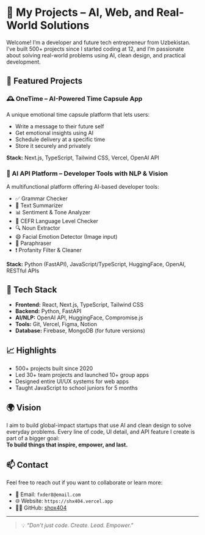 # 🚀 My Projects – AI, Web, and Real-World Solutions

Welcome! I’m a developer and future tech entrepreneur from Uzbekistan. I’ve built 500+ projects since I started coding at 12, and I’m passionate about solving real-world problems using AI, clean design, and practical development.

## 🔮 Featured Projects

### 🕰️ OneTime – AI-Powered Time Capsule App
A unique emotional time capsule platform that lets users:
- Write a message to their future self
- Get emotional insights using AI
- Schedule delivery at a specific time
- Store it securely and privately

**Stack:** Next.js, TypeScript, Tailwind CSS, Vercel, OpenAI API

### 🧠 AI API Platform – Developer Tools with NLP & Vision
A multifunctional platform offering AI-based developer tools:
- ✅ Grammar Checker
- 📖 Text Summarizer
- 📊 Sentiment & Tone Analyzer
- 🧠 CEFR Language Level Checker
- 🔍 Noun Extractor
- 😄 Facial Emotion Detector (Image input)
- 🔁 Paraphraser
- ❗ Profanity Filter & Cleaner

**Stack:** Python (FastAPI), JavaScript/TypeScript, HuggingFace, OpenAI, RESTful APIs

## 🧰 Tech Stack

- **Frontend:** React, Next.js, TypeScript, Tailwind CSS
- **Backend:** Python, FastAPI
- **AI/NLP:** OpenAI API, HuggingFace, Compromise.js
- **Tools:** Git, Vercel, Figma, Notion
- **Database:** Firebase, MongoDB (for future versions)

## 📈 Highlights

- 500+ projects built since 2020
- Led 30+ team projects and launched 10+ group apps
- Designed entire UI/UX systems for web apps
- Taught JavaScript to school juniors for 5 months

## 🌍 Vision

I aim to build global-impact startups that use AI and clean design to solve everyday problems. Every line of code, UI detail, and API feature I create is part of a bigger goal:  
**To build things that inspire, empower, and last.**

## 📫 Contact

Feel free to reach out if you want to collaborate or learn more:

- 📧 Email: `fxder8@email.com`
- 🌐 Website: `https://shx404.vercel.app`
- 🧑‍💻 GitHub: [shox404](https://github.com/shox404)

---

> 💡 *“Don’t just code. Create. Lead. Empower.”*
